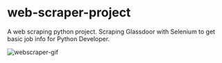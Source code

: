 # web-scraper-project

A web scraping python project. Scraping Glassdoor with Selenium to get basic job info for Python Developer.

![webscraper-gif](https://user-images.githubusercontent.com/112711034/218246828-22d7990d-9e03-4c00-957e-da5f47c2f0cb.gif)
